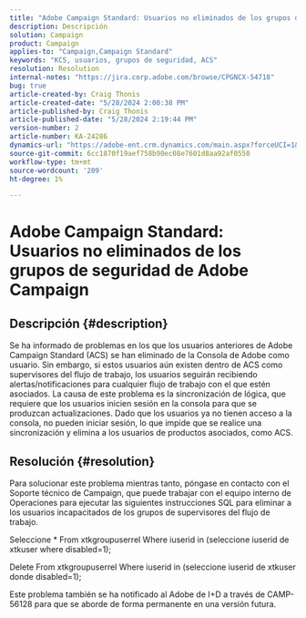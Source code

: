 ```yaml
---
title: "Adobe Campaign Standard: Usuarios no eliminados de los grupos de seguridad de Adobe Campaign"
description: Descripción
solution: Campaign
product: Campaign
applies-to: "Campaign,Campaign Standard"
keywords: "KCS, usuarios, grupos de seguridad, ACS"
resolution: Resolution
internal-notes: "https://jira.corp.adobe.com/browse/CPGNCX-54718"
bug: true
article-created-by: Craig Thonis
article-created-date: "5/28/2024 2:00:38 PM"
article-published-by: Craig Thonis
article-published-date: "5/28/2024 2:19:44 PM"
version-number: 2
article-number: KA-24286
dynamics-url: "https://adobe-ent.crm.dynamics.com/main.aspx?forceUCI=1&pagetype=entityrecord&etn=knowledgearticle&id=38ed8ea5-fa1c-ef11-840a-000d3a37816b"
source-git-commit: 6cc1870f19aef758b90ec08e7601d8aa92af0550
workflow-type: tm+mt
source-wordcount: '209'
ht-degree: 1%

---
```


# Adobe Campaign Standard: Usuarios no eliminados de los grupos de seguridad de Adobe Campaign

## Descripción {#description}


Se ha informado de problemas en los que los usuarios anteriores de Adobe Campaign Standard (ACS) se han eliminado de la Consola de Adobe como usuario. Sin embargo, si estos usuarios aún existen dentro de ACS como supervisores del flujo de trabajo, los usuarios seguirán recibiendo alertas/notificaciones para cualquier flujo de trabajo con el que estén asociados. La causa de este problema es la sincronización de lógica, que requiere que los usuarios inicien sesión en la consola para que se produzcan actualizaciones. Dado que los usuarios ya no tienen acceso a la consola, no pueden iniciar sesión, lo que impide que se realice una sincronización y elimina a los usuarios de productos asociados, como ACS.


## Resolución {#resolution}


Para solucionar este problema mientras tanto, póngase en contacto con el Soporte técnico de Campaign, que puede trabajar con el equipo interno de Operaciones para ejecutar las siguientes instrucciones SQL para eliminar a los usuarios incapacitados de los grupos de supervisores del flujo de trabajo.

Seleccione \* From xtkgroupuserrel Where iuserid in (seleccione iuserid de xtkuser where disabled=1);

Delete From xtkgroupuserrel Where iuserid in (seleccione iuserid de xtkuser donde disabled=1);

Este problema también se ha notificado al Adobe de I+D a través de CAMP-56128 para que se aborde de forma permanente en una versión futura.
